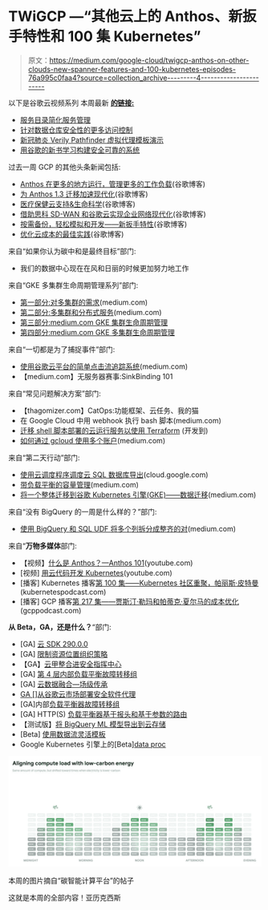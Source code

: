 # TWiGCP —“其他云上的 Anthos、新扳手特性和 100 集 Kubernetes”

> 原文：<https://medium.com/google-cloud/twigcp-anthos-on-other-clouds-new-spanner-features-and-100-kubernetes-episodes-76a995c0faa4?source=collection_archive---------4----------------------->

以下是谷歌云视频系列 本周最新 [**的链接:**](http://gtech.run/ju4em)

*   [服务目录简化服务管理](http://gtech.run/9fymu)
*   [针对数据仓库安全性的更多访问控制](http://gtech.run/s9het)
*   [新冠肺炎 Verily Pathfinder 虚拟代理模板演示](http://gtech.run/phe2a)
*   [用谷歌的新书学习构建安全可靠的系统](http://gtech.run/99lqc)

过去一周 GCP 的其他头条新闻包括:

*   [Anthos 在更多的地方运行，管理更多的工作负载](http://gtech.run/w8xbt)(谷歌博客)
*   [为 Anthos 1.3 迁移加速现代化](http://gtech.run/qj3sc)(谷歌博客)
*   [医疗保健云支持&生命科学](http://gtech.run/tpmhh)(谷歌博客)
*   [借助思科 SD-WAN 和谷歌云实现企业网络现代化](http://gtech.run/nhxk5)(谷歌博客)
*   [按需备份，轻松模拟和开发——新扳手特性](http://gtech.run/h998r)(谷歌博客)
*   [优化云成本的最佳实践](http://gtech.run/3z6u7)(谷歌博客)

来自“如果你认为碳中和是最终目标”部门:

*   我们的数据中心现在在风和日丽的时候更加努力地工作

来自“GKE 多集群生命周期管理系列”部门:

*   [第一部分:对多集群的需求](http://gtech.run/7axzv)(medium.com)
*   [第二部分:多集群和分布式服务](http://gtech.run/e7nn7)(medium.com)
*   [第三部分:medium.com GKE 集群生命周期管理](http://gtech.run/ykpdf)
*   [第四部分:medium.com GKE 多集群生命周期管理](http://gtech.run/6tmwc)

来自“一切都是为了捕捉事件”部门:

*   [使用谷歌云平台的简单点击流追踪系统](http://gtech.run/ylbjv)(medium.com)
*   【medium.com】无服务器赛事:SinkBinding 101

来自“常见问题解决方案”部门:

*   【thagomizer.com】CatOps:功能框架、云任务、我的猫
*   在 Google Cloud 中用 webhook 执行 bash 脚本(medium.com)
*   [迁移 shell 脚本部署的云运行服务以使用 Terraform](http://gtech.run/fr5fp) (开发到)
*   [如何通过 gcloud 使用多个账户](http://gtech.run/vn6fw)(medium.com)

来自“第二天行动”部门:

*   [使用云调度程序调度云 SQL 数据库导出](http://gtech.run/wqw4c)(cloud.google.com)
*   [带负载平衡的容量管理](http://gtech.run/w7br3)(medium.com)
*   [将一个整体迁移到谷歌 Kubernetes 引擎(GKE)——数据迁移](http://gtech.run/ysxfc)(medium.com)

来自“没有 BigQuery 的一周是什么样的？”部门:

*   [使用 BigQuery 和 SQL UDF 将多个列拆分成整齐的对](http://gtech.run/s5b5w)(medium.com)

来自“**万物多媒体**部门:

*   【视频】[什么是 Anthos？—Anthos 101](http://gtech.run/u4mse)(youtube.com)
*   [视频] [用云代码开发 Kubernetes](http://gtech.run/dllu7)(youtube.com)
*   [播客] Kubernetes 播客[第 100 集——Kubernetes 社区重聚，帕丽斯·皮特曼](http://gtech.run/jxx6t)(kubernetespodcast.com)
*   [播客] GCP 播客[第 217 集——贾斯汀·勒玛和帕蒂克·夏尔马的成本优化](http://gtech.run/ypjnw)(gcppodcast.com)

**从 Beta，GA，还是什么？**“部门:

*   [GA] [云 SDK 290.0.0](http://gtech.run/wfg8w)
*   [GA] [限制资源位置组织策略](http://gtech.run/t7ph5)
*   【GA】[云甲整合进安全指挥中心](http://gtech.run/7lvda)
*   [GA] [第 4 层内部负载平衡故障转移组](http://gtech.run/nj9mj)
*   [GA] [云数据融合—场级传承](http://gtech.run/hkvjs)
*   [GA []从谷歌云市场部署安全软件代理](http://gtech.run/we893)
*   [GA]内部[负载平衡器故障转移组](http://gtech.run/bgqtc)
*   [GA] HTTP(S) [负载平衡器基于报头和基于参数的路由](http://gtech.run/uqrhr)
*   【测试版】[将 BigQuery ML 模型导出到云存储](http://gtech.run/l6dee)
*   [Beta] [使用数据流灵活模板](http://gtech.run/2lxrz)
*   Google Kubernetes 引擎上的[Beta][data proc](http://gtech.run/5fkp6)

[![](img/554f0bd1b8f42db9d292a74d06eddaed.png)](https://gtech.run/dt4r9)

本周的图片摘自“碳智能计算平台”的帖子

这就是本周的全部内容！亚历克西斯